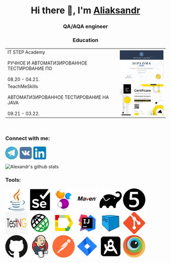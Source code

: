 <h1 align="center">Hi there 👋, I'm <a href="https://www.linkedin.com/in/aliaksandr-salauyou-1a5054204/">Aliaksandr</a> </h1>
<h3 align="center">QA/AQA engineer</h3>

### <h3 align="center">Education</h4>


<table width="100%" border='0'>
   <tr> 
    </td><td valign="middle">IT STEP  Academy </br></br>РУЧНОЕ И АВТОМАТИЗИРОВАННОЕ ТЕСТИРОВАНИЕ ПО</br></br>08.20 - 04.21.</td><td width="30%" valign="bottom"><img src="images/itstep.png"></tr>
    <tr><td valign="middle">TeachMeSkills</br></br>АВТОМАТИЗИРОВАННОЕ ТЕСТИРОВАНИЕ НА JAVA</br></br>09.21 - 03.22.</td><td width="30%" valign="bottom"><img src="images/Aliaksandr Salauyou-01.jpg"></td>
   </tr>
  </table>
  </br>

### Connect with me:
<p align="left">
<a href="https://t.me/SolovyovAlexandr" target="blank"><img align="center" src="images/telega.svg" alt="solovievalexandr" height="40" width="40" /></a>
<a href="https://vk.com/solovyov193" target="blank"><img align="center" src="images/VK.com-logo.svg" alt="solovievalexandr" height="40" width="40" /></a>
<a href="https://www.linkedin.com/in/aliaksandr-salauyou-1a5054204/" target="blank"><img align="center" src="images/LinkedIn_icon.svg.png" alt="solovievalexandr" height="40" width="40" /></a>
</p>

![Alexandr's github stats](https://github-readme-stats.vercel.app/api?username=alexandrsoloviev&show_icons=true&theme=radical)

### Tools:
<p align="left"> 
<img src="images/tools/java.svg" title="java" width="70" height="70"/>
<img src="images/tools/selenium.svg" title="selenium" width="70" height="70"/>
<img src="images/tools/selenide-logo.svg" title="selenide" width="70" height="70"/>
<img src="images/tools/maven.svg" title="maven" width="70" height="70"/>
<img src="images/tools/gradle.svg" title="gradle" width="70" height="70"/>
<img src="images/tools/junit5.svg" title="junit5" width="70" height="70"/>
<img src="images/tools/testng" title="testng" width="70" height="70"/>
<img src="images/tools/rest-assured-logo.svg" title="rest-assured" width="70" height="70"/>
<img src="images/tools/allure-Report-logo.svg" title="allure" width="70" height="70"/>
<img src="images/tools/IDEA-logo.svg" title="intellij IDEA" width="70" height="70"/>
<img src="images/tools/selenoid-logo.svg" title="selenoid" width="70" height="70"/>
<img src="images/tools/git-logo.svg" title="git" width="70" height="70"/>
<img src="images/tools/github-icon.svg" title="github" width="70" height="70"/>
<img src="images/tools/jenkins-logo.svg" title="jenkins" width="70" height="70"/>
<img src="images/tools/postman-icon.svg" title="postman" width="70" height="70"/>
<img src="images/tools/jira.svg" title="jira" width="70" height="70"/>
<img src="images/tools/logo-google-android-studio-2.svg" title="android-studio" width="70" height="70"/>
<img src="images/tools/browserstack.svg" title="browserstack" width="70" height="70"/>  
</p>
